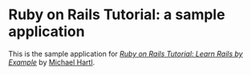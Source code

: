 # Ruby on Rails Tutorial: a sample application

This is the sample application for
[*Ruby on Rails Tutorial: Learn Rails by Example*](http://railstutorial.org/)
by [Michael Hartl](http://michaelhartl.com/).
